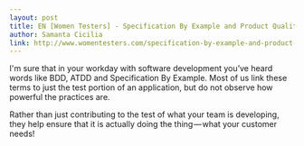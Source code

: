 ```yaml
---
layout: post
title: EN [Women Testers] - Specification By Example and Product Quality
author: Samanta Cicilia
link: http://www.womentesters.com/specification-by-example-and-product-quality/
---
```


I'm sure that in your workday with software development you’ve heard words like BDD, ATDD and Specification By Example. Most of us link these terms to just the test portion of an application, but do not observe how powerful the practices are.

Rather than just contributing to the test of what your team is developing, they help ensure that it is actually doing the thing — what your customer needs!
